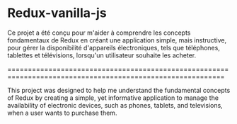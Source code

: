 # Redux-vanilla-js

Ce projet a été conçu pour m'aider à comprendre les concepts fondamentaux de Redux en créant une application simple, mais instructive, pour gérer la disponibilité d'appareils électroniques, tels que téléphones, tablettes et télévisions, lorsqu'un utilisateur souhaite les acheter.

===========================================================================================================

This project was designed to help me understand the fundamental concepts of Redux by creating a simple, yet informative application to manage the availability of electronic devices, such as phones, tablets, and televisions, when a user wants to purchase them.
